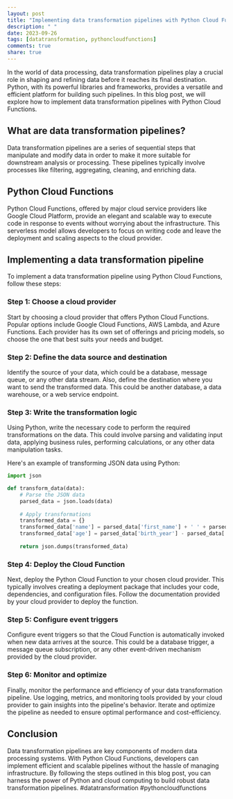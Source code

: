 ```yaml
---
layout: post
title: "Implementing data transformation pipelines with Python Cloud Functions"
description: " "
date: 2023-09-26
tags: [datatransformation, pythoncloudfunctions]
comments: true
share: true
---
```


In the world of data processing, data transformation pipelines play a crucial role in shaping and refining data before it reaches its final destination. Python, with its powerful libraries and frameworks, provides a versatile and efficient platform for building such pipelines. In this blog post, we will explore how to implement data transformation pipelines with Python Cloud Functions.

## What are data transformation pipelines?

Data transformation pipelines are a series of sequential steps that manipulate and modify data in order to make it more suitable for downstream analysis or processing. These pipelines typically involve processes like filtering, aggregating, cleaning, and enriching data.

## Python Cloud Functions

Python Cloud Functions, offered by major cloud service providers like Google Cloud Platform, provide an elegant and scalable way to execute code in response to events without worrying about the infrastructure. This serverless model allows developers to focus on writing code and leave the deployment and scaling aspects to the cloud provider.

## Implementing a data transformation pipeline

To implement a data transformation pipeline using Python Cloud Functions, follow these steps:

### Step 1: Choose a cloud provider

Start by choosing a cloud provider that offers Python Cloud Functions. Popular options include Google Cloud Functions, AWS Lambda, and Azure Functions. Each provider has its own set of offerings and pricing models, so choose the one that best suits your needs and budget.

### Step 2: Define the data source and destination

Identify the source of your data, which could be a database, message queue, or any other data stream. Also, define the destination where you want to send the transformed data. This could be another database, a data warehouse, or a web service endpoint.

### Step 3: Write the transformation logic

Using Python, write the necessary code to perform the required transformations on the data. This could involve parsing and validating input data, applying business rules, performing calculations, or any other data manipulation tasks.

Here's an example of transforming JSON data using Python:

```python
import json

def transform_data(data):
    # Parse the JSON data
    parsed_data = json.loads(data)
    
    # Apply transformations
    transformed_data = {}
    transformed_data['name'] = parsed_data['first_name'] + ' ' + parsed_data['last_name']
    transformed_data['age'] = parsed_data['birth_year'] - parsed_data['current_year']
    
    return json.dumps(transformed_data)
```

### Step 4: Deploy the Cloud Function

Next, deploy the Python Cloud Function to your chosen cloud provider. This typically involves creating a deployment package that includes your code, dependencies, and configuration files. Follow the documentation provided by your cloud provider to deploy the function.

### Step 5: Configure event triggers

Configure event triggers so that the Cloud Function is automatically invoked when new data arrives at the source. This could be a database trigger, a message queue subscription, or any other event-driven mechanism provided by the cloud provider.

### Step 6: Monitor and optimize

Finally, monitor the performance and efficiency of your data transformation pipeline. Use logging, metrics, and monitoring tools provided by your cloud provider to gain insights into the pipeline's behavior. Iterate and optimize the pipeline as needed to ensure optimal performance and cost-efficiency.

## Conclusion

Data transformation pipelines are key components of modern data processing systems. With Python Cloud Functions, developers can implement efficient and scalable pipelines without the hassle of managing infrastructure. By following the steps outlined in this blog post, you can harness the power of Python and cloud computing to build robust data transformation pipelines. #datatransformation #pythoncloudfunctions